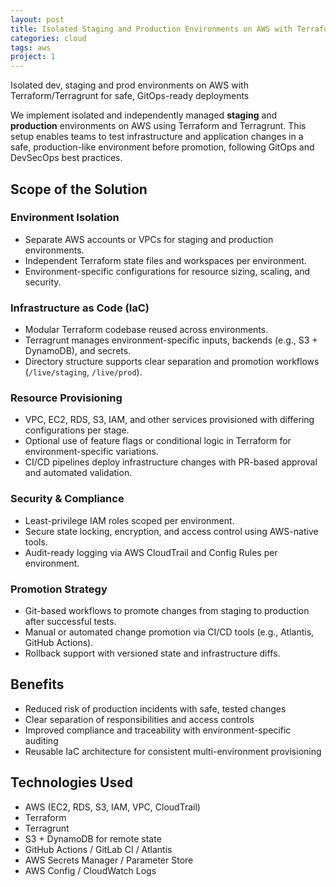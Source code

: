 ```yaml
---
layout: post
title: Isolated Staging and Production Environments on AWS with Terraform and Terragrunt
categories: cloud
tags: aws
project: 1
---
```


Isolated dev, staging and prod environments on AWS with Terraform/Terragrunt for safe, GitOps-ready deployments

<!--more-->
 
We implement isolated and independently managed **staging** and **production** environments on AWS using Terraform and Terragrunt. This setup enables teams to test infrastructure and application changes in a safe, production-like environment before promotion, following GitOps and DevSecOps best practices.

## Scope of the Solution

### Environment Isolation
- Separate AWS accounts or VPCs for staging and production environments.  
- Independent Terraform state files and workspaces per environment.  
- Environment-specific configurations for resource sizing, scaling, and security.

### Infrastructure as Code (IaC)
- Modular Terraform codebase reused across environments.  
- Terragrunt manages environment-specific inputs, backends (e.g., S3 + DynamoDB), and secrets.  
- Directory structure supports clear separation and promotion workflows (`/live/staging`, `/live/prod`).

### Resource Provisioning
- VPC, EC2, RDS, S3, IAM, and other services provisioned with differing configurations per stage.  
- Optional use of feature flags or conditional logic in Terraform for environment-specific variations.  
- CI/CD pipelines deploy infrastructure changes with PR-based approval and automated validation.

### Security & Compliance
- Least-privilege IAM roles scoped per environment.  
- Secure state locking, encryption, and access control using AWS-native tools.  
- Audit-ready logging via AWS CloudTrail and Config Rules per environment.

### Promotion Strategy
- Git-based workflows to promote changes from staging to production after successful tests.  
- Manual or automated change promotion via CI/CD tools (e.g., Atlantis, GitHub Actions).  
- Rollback support with versioned state and infrastructure diffs.

## Benefits
- Reduced risk of production incidents with safe, tested changes  
- Clear separation of responsibilities and access controls  
- Improved compliance and traceability with environment-specific auditing  
- Reusable IaC architecture for consistent multi-environment provisioning

## Technologies Used
- AWS (EC2, RDS, S3, IAM, VPC, CloudTrail)  
- Terraform  
- Terragrunt  
- S3 + DynamoDB for remote state  
- GitHub Actions / GitLab CI / Atlantis  
- AWS Secrets Manager / Parameter Store  
- AWS Config / CloudWatch Logs
